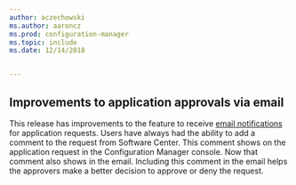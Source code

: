 ```yaml
---
author: aczechowski
ms.author: aaroncz
ms.prod: configuration-manager
ms.topic: include
ms.date: 12/14/2018


---
```


## <a name="bkmk_email"></a> Improvements to application approvals via email
<!--3594063-->
This release has improvements to the feature to receive [email notifications](../../../../apps/deploy-use/app-approval.md#bkmk_email-approve) for application requests. Users have always had the ability to add a comment to the request from Software Center. This comment shows on the application request in the Configuration Manager console. Now that comment also shows in the email. Including this comment in the email helps the approvers make a better decision to approve or deny the request.

